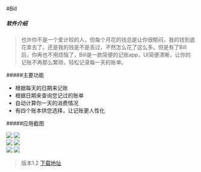 #Bill

##### 软件介绍
>  也许你不是一个爱计较的人，但每个月花的钱总是让你很郁闷，我的钱到底花拿去了。还是我的钱是不是丢过，不然怎么花了这么多。但是有了Bill后，你再也不用烦恼了，Bill是一款简便的记账app，UI简便清晰，让你的记账不再那么繁琐，轻松记录每一天的账单。 

#####主要功能
- 根据每天的日期来记账 
- 根据日期来查询您记过的账单 
- 自动计算你一天的消费情况
-  有四个账本供您选择，让记账更人性化

#####应用截图

![](https://raw.githubusercontent.com/ZengTianShengZ/Bill/master/img/S60803-134619.jpg) ![](https://raw.githubusercontent.com/ZengTianShengZ/Bill/master/img/S60803-134644.jpg)  
![](https://raw.githubusercontent.com/ZengTianShengZ/Bill/master/img/S60803-144748.jpg)   ![](https://raw.githubusercontent.com/ZengTianShengZ/Bill/master/img/S60803-144756.jpg)  
![](https://raw.githubusercontent.com/ZengTianShengZ/Bill/master/img/S60803-144800.jpg)  ![](https://raw.githubusercontent.com/ZengTianShengZ/Bill/master/img/S60803-144813.jpg)  


> 版本1.2
[下载地址](http://fir.im/Billapk)
